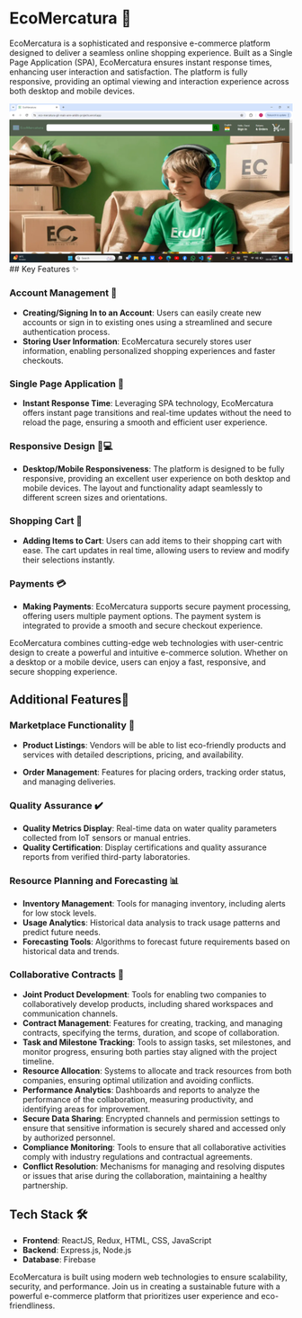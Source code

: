 # EcoMercatura 🌿

EcoMercatura is a sophisticated and responsive e-commerce platform designed to deliver a seamless online shopping experience. Built as a Single Page Application (SPA), EcoMercatura ensures instant response times, enhancing user interaction and satisfaction. The platform is fully responsive, providing an optimal viewing and interaction experience across both desktop and mobile devices.

<img src="./public/assets/background/Home Page1.png">
## Key Features ✨

### Account Management 👤

- **Creating/Signing In to an Account**: Users can easily create new accounts or sign in to existing ones using a streamlined and secure authentication process.
- **Storing User Information**: EcoMercatura securely stores user information, enabling personalized shopping experiences and faster checkouts.

### Single Page Application 🚀

- **Instant Response Time**: Leveraging SPA technology, EcoMercatura offers instant page transitions and real-time updates without the need to reload the page, ensuring a smooth and efficient user experience.

### Responsive Design 📱💻

- **Desktop/Mobile Responsiveness**: The platform is designed to be fully responsive, providing an excellent user experience on both desktop and mobile devices. The layout and functionality adapt seamlessly to different screen sizes and orientations.

### Shopping Cart 🛒

- **Adding Items to Cart**: Users can add items to their shopping cart with ease. The cart updates in real time, allowing users to review and modify their selections instantly.

### Payments 💳

- **Making Payments**: EcoMercatura supports secure payment processing, offering users multiple payment options. The payment system is integrated to provide a smooth and secure checkout experience.

EcoMercatura combines cutting-edge web technologies with user-centric design to create a powerful and intuitive e-commerce solution. Whether on a desktop or a mobile device, users can enjoy a fast, responsive, and secure shopping experience.

## Additional Features🚧

### Marketplace Functionality 🏬

- **Product Listings**: Vendors will be able to list eco-friendly products and services with detailed descriptions, pricing, and availability.

- **Order Management**: Features for placing orders, tracking order status, and managing deliveries.

### Quality Assurance ✔️

- **Quality Metrics Display**: Real-time data on water quality parameters collected from IoT sensors or manual entries.
- **Quality Certification**: Display certifications and quality assurance reports from verified third-party laboratories.

### Resource Planning and Forecasting 📊

- **Inventory Management**: Tools for managing inventory, including alerts for low stock levels.
- **Usage Analytics**: Historical data analysis to track usage patterns and predict future needs.
- **Forecasting Tools**: Algorithms to forecast future requirements based on historical data and trends.

### Collaborative Contracts 🤝

- **Joint Product Development**: Tools for enabling two companies to collaboratively develop products, including shared workspaces and communication channels.
- **Contract Management**: Features for creating, tracking, and managing contracts, specifying the terms, duration, and scope of collaboration.
- **Task and Milestone Tracking**: Tools to assign tasks, set milestones, and monitor progress, ensuring both parties stay aligned with the project timeline.
- **Resource Allocation**: Systems to allocate and track resources from both companies, ensuring optimal utilization and avoiding conflicts.
- **Performance Analytics**: Dashboards and reports to analyze the performance of the collaboration, measuring productivity, and identifying areas for improvement.
- **Secure Data Sharing**: Encrypted channels and permission settings to ensure that sensitive information is securely shared and accessed only by authorized personnel.
- **Compliance Monitoring**: Tools to ensure that all collaborative activities comply with industry regulations and contractual agreements.
- **Conflict Resolution**: Mechanisms for managing and resolving disputes or issues that arise during the collaboration, maintaining a healthy partnership.

## Tech Stack 🛠️

- **Frontend**: ReactJS, Redux, HTML, CSS, JavaScript
- **Backend**: Express.js, Node.js
- **Database**: Firebase

EcoMercatura is built using modern web technologies to ensure scalability, security, and performance. Join us in creating a sustainable future with a powerful e-commerce platform that prioritizes user experience and eco-friendliness.
